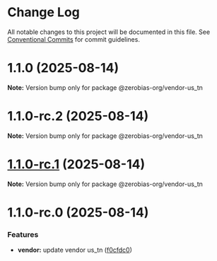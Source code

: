 # Change Log

All notable changes to this project will be documented in this file.
See [Conventional Commits](https://conventionalcommits.org) for commit guidelines.

# 1.1.0 (2025-08-14)

**Note:** Version bump only for package @zerobias-org/vendor-us_tn





# 1.1.0-rc.2 (2025-08-14)

**Note:** Version bump only for package @zerobias-org/vendor-us_tn





# [1.1.0-rc.1](https://github.com/zerobias-org/vendor/compare/@zerobias-org/vendor-us_tn@1.1.0-rc.0...@zerobias-org/vendor-us_tn@1.1.0-rc.1) (2025-08-14)

**Note:** Version bump only for package @zerobias-org/vendor-us_tn





# 1.1.0-rc.0 (2025-08-14)


### Features

* **vendor:** update vendor us_tn ([f0cfdc0](https://github.com/zerobias-org/vendor/commit/f0cfdc00466c51f1c5772017f829a75c03492d2c))

